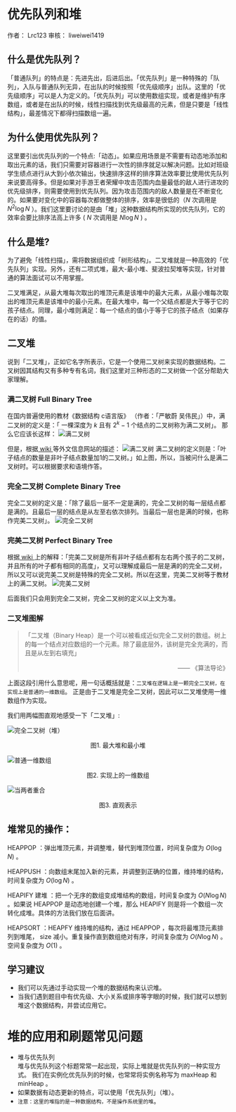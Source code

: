 # 优先队列和堆

作者： Lrc123    审核： liweiwei1419

## 什么是优先队列？

「普通队列」的特点是：先进先出，后进后出。「优先队列」是一种特殊的「队列」，入队与普通队列无异，在出队的时候按照「优先级顺序」出队。这里的「优先级顺序」可以是人为定义的。「优先队列」可以使用数组实现，或者是维护有序数组，或者是在出队的时候，线性扫描找到优先级最高的元素，但是只要是「线性结构」，最差情况下都得扫描数组一遍。

## 为什么使用优先队列？

这里要引出优先队列的一个特点:「动态」。如果应用场景是不需要有动态地添加和取出元素的话，我们只需要对容器进行一次性的排序就足以解决问题。比如对班级学生绩点进行从大到小依次输出，快速排序这样的排序算法效率要比使用优先队列来说要高得多。但是如果对手游王者荣耀中攻击范围内血量最低的敌人进行进攻的优先级排序，则需要使用到优先队列。因为攻击范围内的敌人数量是在不断变化的。如果要对变化中的容器每次都做整体的排序，效率是很低的（$N$ 次调用是 $N^2\log N$ ）。我们这里要讨论的是由「堆」这种数据结构所实现的优先队列，它的效率会要比排序法高上许多 ( $N$ 次调用是 $N\log N$ ) 。


## 什么是堆?

为了避免「线性扫描」，需将数据组织成「树形结构」。二叉堆就是一种高效的「优先队列」实现。另外，还有二项式堆，最大-最小堆、斐波拉契堆等实现，针对普通的算法面试可以不用掌握。

二叉堆满足，从最大堆每次取出的堆顶元素是该堆中的最大元素，从最小堆每次取出的堆顶元素是该堆中的最小元素。在最大堆中，每一个父结点都是大于等于它的孩子结点。同理，最小堆则满足：每一个结点的值小于等于它的孩子结点（如果存在的话）的值。


## 二叉堆

说到「二叉堆」，正如它名字所表示，它是一个使用二叉树来实现的数据结构。二叉树因其结构又有多种专有名词，我们这里对三种形态的二叉树做一个区分帮助大家理解。

### 满二叉树 Full Binary Tree
在国内普遍使用的教材《数据结构 c语言版》 （作者：「严敏蔚 吴伟民」）中，满二叉树的定义是：「
一棵深度为 $k$ 且有 $2^k - 1$ 个结点的二叉树称为满二叉树」。
那么它应该长这样：
![满二叉树](images/full-bt.png)

但是，根据[ wiki ](https://en.wikipedia.org/wiki/Binary_tree)等外文信息网站的描述：
![满二叉树](images/full-bt2.png)
满二叉树的定义则是：「叶子结点的数量是非叶子结点数量加1的二叉树。」如上图，所以，当被问什么是满二叉树时。可以根据要求和语境作答。

### 完全二叉树 Complete Binary Tree
完全二叉树的定义是：「除了最后一层不一定是满的，完全二叉树的每一层结点都是满的。且最后一层的结点是从左至右依次排列。当最后一层也是满的时候，也称作完美二叉树」。
![完全二叉树](images/complete.png)

### 完美二叉树 Perfect Binary Tree
根据[ wiki ](https://en.wikipedia.org/wiki/Binary_tree)上的解释：「完美二叉树是所有非叶子结点都有左右两个孩子的二叉树，并且所有的叶子都有相同的高度」，又可以理解成最后一层是满的的完全二叉树，所以又可以说完美二叉树是特殊的完全二叉树。所以在这里，完美二叉树等于教材上的满二叉树。
![完美二叉树](images/full-bt.png)

后面我们只会用到完全二叉树，完全二叉树的定义以上文为准。

### 二叉堆图解

>「二叉堆（Binary Heap）是一个可以被看成近似完全二叉树的数组。树上的每一个结点对应数组的一个元素。除了最底层外，该树是完全充满的，而且是从左到右填充」  <div style="text-align: right">—— 《算法导论》</div>

上面这段引用什么意思呢，用一句话概括就是：`二叉堆在逻辑上是一颗完全二叉树，在实现上是普通的一维数组`。
正是由于二叉堆是完全二叉树，因此可以二叉堆使用一维数组作为实现。

我们用两幅图直观地感受一下「二叉堆」:

![完全二叉树（堆）](images/compare.png)
<center>图1. 最大堆和最小堆</center>

![普通一维数组](images/array.png)
<center>图2. 实现上的一维数组</center>

![当两者重合](images/merge.png)
<center>图3. 直观表示</center>


## 堆常见的操作：

HEAPPOP ：弹出堆顶元素，并调整堆，替代到堆顶位置，时间复杂度为 $O(\log N)$ 。

HEAPPUSH ：向数组末尾加入新的元素，并调整到正确的位置，维持堆的结构，时间复杂度为  $O(\log N)$ 。

HEAPIFY 建堆 ：把一个无序的数组变成堆结构的数组，时间复杂度为 $O(N\log N)$ 。如果说 HEAPPOP 是动态地创建一个堆，那么 HEAPIFY 则是将一个数组一次转化成堆。具体的方法我们放在后面讲。

HEAPSORT ：HEAPFY 维持堆的结构，通过 HEAPPOP ，每次将最堆顶元素排列到堆尾， size 减小。重复操作直到数组绝对有序，时间复杂度为 $O(N\log N)$ 。空间复杂度为 $O(1)$ 。


## 学习建议
+ 我们可以先通过手动实现一个堆的数据结构来认识堆。
+ 当我们遇到题目中有优先级、大小关系或排序等字眼的时候，我们就可以想到堆这个数据结构，并尝试应用它。  

# 堆的应用和刷题常见问题
+ 堆与优先队列  
    堆与优先队列这个标题常常一起出现，实际上堆就是优先队列的一种实现方式。
    我们在实例化优先队列的时候，也常常将实例名称写为 maxHeap 和 minHeap 。  
+ 如果数据有动态更新的特点，可以使用「优先队列」（堆）。
+ `注意：这里的堆指的是一种数据结构，不是操作系统里的堆`。

